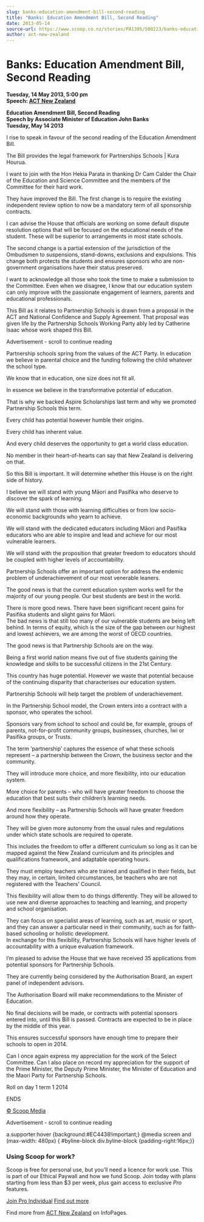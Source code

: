 ```yaml
---
slug: banks-education-amendment-bill-second-reading
title: "Banks: Education Amendment Bill, Second Reading"
date: 2013-05-14
source-url: https://www.scoop.co.nz/stories/PA1305/S00223/banks-education-amendment-bill-second-reading.htm
author: act-new-zealand
---
```

Banks: Education Amendment Bill, Second Reading
===============================================

**Tuesday, 14 May 2013, 5:00 pm**  
**Speech: [ACT New Zealand](https://info.scoop.co.nz/ACT_New_Zealand)**

**Education Amendment Bill, Second Reading  
Speech by Associate Minister of Education John Banks  
Tuesday, May 14 2013**

I rise to speak in favour of the second reading of the Education Amendment Bill.

The Bill provides the legal framework for Partnerships Schools | Kura Hourua.

I want to join with the Hon Hekia Parata in thanking Dr Cam Calder the Chair of the Education and Science Committee and the members of the Committee for their hard work.

They have improved the Bill. The first change is to require the existing independent review option to now be a mandatory term of all sponsorship contracts.

I can advise the House that officials are working on some default dispute resolution options that will be focused on the educational needs of the student. These will be superior to arrangements in most state schools.

The second change is a partial extension of the jurisdiction of the Ombudsmen to suspensions, stand-downs, exclusions and expulsions. This change both protects the students and ensures sponsors who are non-government organisations have their status preserved.

I want to acknowledge all those who took the time to make a submission to the Committee. Even when we disagree, I know that our education system can only improve with the passionate engagement of learners, parents and educational professionals.

This Bill as it relates to Partnership Schools is drawn from a proposal in the ACT and National Confidence and Supply Agreement. That proposal was given life by the Partnership Schools Working Party ably led by Catherine Isaac whose work shaped this Bill.

Advertisement - scroll to continue reading





Partnership schools spring from the values of the ACT Party. In education we believe in parental choice and the funding following the child whatever the school type.

We know that in education, one size does not fit all.

In essence we believe in the transformative potential of education.

That is why we backed Aspire Scholarships last term and why we promoted Partnership Schools this term.

Every child has potential however humble their origins.

Every child has inherent value.

And every child deserves the opportunity to get a world class education.

No member in their heart-of-hearts can say that New Zealand is delivering on that.

So this Bill is important. It will determine whether this House is on the right side of history.

I believe we will stand with young Māori and Pasifika who deserve to discover the spark of learning.

We will stand with those with learning difficulties or from low socio-economic backgrounds who yearn to achieve.

We will stand with the dedicated educators including Māori and Pasifika educators who are able to inspire and lead and achieve for our most vulnerable learners.

We will stand with the proposition that greater freedom to educators should be coupled with higher levels of accountability.

Partnership Schools offer an important option for address the endemic problem of underachievement of our most venerable leaners.

The good news is that the current education system works well for the majority of our young people. Our best students are best in the world.

There is more good news. There have been significant recent gains for Pasifika students and slight gains for Māori.  
The bad news is that still too many of our vulnerable students are being left behind. In terms of equity, which is the size of the gap between our highest and lowest achievers, we are among the worst of OECD countries.

The good news is that Partnership Schools are on the way.

Being a first world nation means five out of five students gaining the knowledge and skills to be successful citizens in the 21st Century.

This country has huge potential. However we waste that potential because of the continuing disparity that characterises our education system.

Partnership Schools will help target the problem of underachievement.

In the Partnership School model, the Crown enters into a contract with a sponsor, who operates the school.

Sponsors vary from school to school and could be, for example, groups of parents, not-for-profit community groups, businesses, churches, Iwi or Pasifika groups, or Trusts.

The term ‘partnership’ captures the essence of what these schools represent – a partnership between the Crown, the business sector and the community.

They will introduce more choice, and more flexibility, into our education system.

More choice for parents – who will have greater freedom to choose the education that best suits their children’s learning needs.

And more flexibility – as Partnership Schools will have greater freedom around how they operate.

They will be given more autonomy from the usual rules and regulations under which state schools are required to operate.

This includes the freedom to offer a different curriculum so long as it can be mapped against the New Zealand curriculum and its principles and qualifications framework, and adaptable operating hours.

They must employ teachers who are trained and qualified in their fields, but they may, in certain, limited circumstances, be teachers who are not registered with the Teachers’ Council.

This flexibility will allow them to do things differently. They will be allowed to use new and diverse approaches to teaching and learning, and property and school organisation.

They can focus on specialist areas of learning, such as art, music or sport, and they can answer a particular need in their community, such as for faith-based schooling or holistic development.  
In exchange for this flexibility, Partnership Schools will have higher levels of accountability with a unique evaluation framework.

I’m pleased to advise the House that we have received 35 applications from potential sponsors for Partnership Schools.

They are currently being considered by the Authorisation Board, an expert panel of independent advisors.

The Authorisation Board will make recommendations to the Minister of Education.

No final decisions will be made, or contracts with potential sponsors entered into, until this Bill is passed. Contracts are expected to be in place by the middle of this year.

This ensures successful sponsors have enough time to prepare their schools to open in 2014.

Can I once again express my appreciation for the work of the Select Committee. Can I also place on record my appreciation for the support of the Prime Minister, the Deputy Prime Minister, the Minister of Education and the Maori Party for Partnership Schools.

Roll on day 1 term 1 2014

ENDS

[© Scoop Media](http://www.scoop.co.nz/about/terms.html)  

Advertisement - scroll to continue reading



a.supporter:hover {background:#EC4438!important;} @media screen and (max-width: 480px) { #byline-block div.byline-block {padding-right:16px;}}

### Using Scoop for work?

Scoop is free for personal use, but you’ll need a licence for work use. This is part of our Ethical Paywall and how we fund Scoop. Join today with plans starting from less than $3 per week, plus gain access to exclusive _Pro_ features.  
  
[Join Pro Individual](https://pro.scoop.co.nz/Individual/?from=ProIn24) [Find out more](https://pro.scoop.co.nz/using-scoop-for-work/?from=ProIn24)

Find more from [ACT New Zealand](https://info.scoop.co.nz/ACT_New_Zealand) on InfoPages.